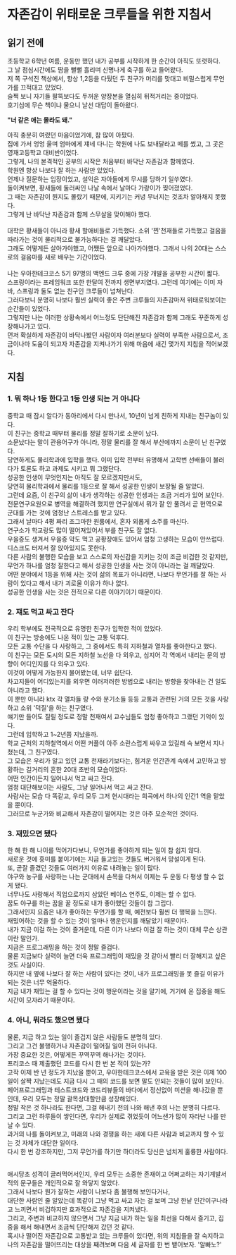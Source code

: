 # 자존감이 위태로운 크루들을 위한 지침서

## 읽기 전에
초등학교 6학년 여름, 운동만 했던 내가 공부를 시작하게 한 순간이 아직도 또렷하다.<br>
그 날 점심시간에도 땀을 뻘뻘 흘리며 신명나게 축구를 하고 들어왔다.<br>
저 쪽 구석진 책상에서, 항상 1,2등을 다퉜던 두 친구가 머리를 맞대고 비밀스럽게 무언가를 끄적대고 있었다. <br>
슬쩍 보니 자기들 팔뚝보다도 두꺼운 양장본을 열심히 뒤적거리는 중이었다.<br>
호기심에 무슨 책이냐 물으니 날선 대답이 돌아왔다.<br>

**"너 같은 애는 몰라도 돼."**

아직 충분히 여렸던 마음이었기에, 참 많이 아팠다. <br>
집에 가서 엉엉 울며 엄마에게 쟤네 다니는 학원에 나도 보내달라고 떼를 썼고, 그 곳은 영재고등학교 대비반이었다.<br>
그렇게, 나의 본격적인 공부의 시작은 처음부터 바닥난 자존감과 함께였다.<br>
학원엔 항상 나보다 잘 하는 사람만 있었다.<br>
언제나 질문하는 입장이었고, 설익은 자아들에게 무시를 당하기 일쑤였다.<br>
돌이켜보면, 황새들에 둘러싸인 나날 속에서 날마다 가랑이가 찢어졌었다.<br>
그 때는 자존감이 뭔지도 몰랐기 때문에, 지키기는 커녕 무너지는 것조차 알아채지 못했다. <br>
그렇게 난 바닥난 자존감과 함께 스무살을 맞이해야 했다.<br>
<br>
대학은 황새들이 아니라 황새 할애비들로 가득했다. 소위 '찐'천재들로 가득했고 걸음을 따라가는 것이 물리적으로 불가능하다는 걸 깨달았다.<br>
그래도 어떻게든 살아가야했고, 어쨌든 앞으로 나아가야했다. 그래서 나의 20대는 스스로의 걸음마를 새로 배우는 기간이었다.<br>
<br>
나는 우아한테크코스 5기 97명의 백엔드 크루 중에 가장 개발을 공부한 시간이 짧다.<br>
스프링이라는 프레임워크 또한 한달여 전까지 생면부지였다. 그런데 여기에는 이미 자바, 스프링과 둘도 없는 친구인 크루들이 넘쳐난다.<br>
그러다보니 분명히 나보다 훨씬 실력이 좋은 주변 크루들의 자존감마저 위태로워보이는 순간들이 있었다. <br>
그렇지만 나는 이러한 상황속에서 어느정도 단단해진 자존감과 함께 그래도 꾸준하게 성장해나가고 있다.<br>
먼저 확실하게 자존감이 바닥나봤던 사람이자 여러분보다 실력이 부족한 사람으로서, 조금이나마 도움이 되고자 자존감을 지켜나가기 위해 마음에 새긴 몇가지 지침을 적어보겠다.<br>

## 지침
### 1. 뭐 하나 1등 한다고 1등 인생 되는 거 아니다
중학교 때 잠시 알다가 동아리에서 다시 만나서, 10년이 넘게 친하게 지내는 친구놈이 있다.<br>
이 친구는 중학교 때부터 물리를 정말 잘하기로 소문이 났다.<br>
소문났다는 말이 관용어구가 아니라, 정말 물리를 잘 해서 부산에까지 소문이 난 친구였다.<br>
당연하게도 물리학과에 입학을 했다. 이미 입학 전부터 유명해서 고학번 선배들이 불러다가 토론도 하고 과제도 시키고 뭐 그랬단다.<br>
성공한 인생이 무엇인지는 아직도 잘 모르겠지만서도,<br>
당연히 물리학과에서 물리를 1등으로 잘 해서 성공한 인생이 보장될 줄 알았다.<br>
그런데 요즘, 이 친구의 삶이 내가 생각하는 성공한 인생과는 조금 거리가 있어 보인다.<br>
전문연구요원으로 병역을 해결하려 했지만 연구실에서 뭐가 잘 안 풀려서 곧 현역으로 군대를 가는 것에 엄청난 스트레스를 받고 있다.<br>
그래서 날마다 4평 짜리 조그마한 원룸에서, 혼자 외롭게 소주를 마신다.<br>
연구소가 학교랑도 많이 떨어져있어서 부를 친구도 잘 없다.<br>
우을증도 생겨서 우을증 약도 먹고 공황장애도 있어서 엄청 고생하는 모습이 안쓰럽다. 디스크도 터져서 잘 앉아있지도 못한다.<br>
다른 사람의 불행한 모습을 보고 스스로의 자신감을 지키는 것이 조금 비겁한 것 같지만, 무언가 하나를 엄청 잘한다고 해서 성공한 인생을 사는 것이 아니라는 걸 깨달았다. <br>
어떤 분야에서 1등을 위해 사는 것이 삶의 목표가 아니라면, 나보다 무언가를 잘 하는 사람이 있다고 해서 내가 괴로울 이유가 하나 없다.<br>
성공한 인생을 사는 것은 전적으로 다른 이야기이기 때문이다.<br>

### 2. 쟤도 먹고 싸고 잔다
우리 학부에도 전국적으로 유명한 친구가 입학한 적이 있었다. <br>
이 친구는 방송에도 나온 적이 있는 교통 덕후다.<br>
모든 교통 수단을 다 사랑하고, 그 중에서도 특히 지하철과 열차를 좋아한다고 했다.<br>
이 친구는 모든 도시의 모든 지하철 노선을 다 외우고, 심지어 각 역에서 내리는 문의 방향이 어디인지를 다 외우고 있다.<br>
이것이 어떻게 가능한지 물어봤는데, 너무 쉽단다. <br>
차고지들이 어디있는지를 외우면 이러저러한 방법으로 내리는 방향을 찾아내는 건 일도 아니라고 했다.<br>
이 뿐만 아니라 ktx 각 열차들 량 수와 분기소들 등등 교통과 관련된 거의 모든 것을 사랑하고 소위 '덕질'을 하는 친구였다.<br>
얘기만 들어도 질릴 정도로 정말 천재여서 교수님들도 엄청 좋아하고 그랬던 기억이 있다.<br>
그런데 입학하고 1~2년쯤 지났을까. <br>
학교 근처의 지하철역에서 어떤 커플이 아주 소란스럽게 싸우고 있길래 슥 보면서 지나쳤는데, 그 친구였다.<br>
그 모습은 우리가 알고 있던 교통 천재라기보다는, 힘겨운 인간관계 속에서 고민하고 방황하는 길거리의 흔한 20대 초반의 모습이었다.<br>
어떤 인간이든지 일어나서 먹고 싸고 잔다.<br>
엄청 대단해보이는 사람도, 그냥 일어나서 먹고 싸고 잔다.<br>
사람사는 모습 다 똑같고, 우리 모두 그저 현시대라는 희곡에서 하나의 인간1 역을 맡았을 뿐이다.<br>
그러므로 누군가와 비교해서 자존감이 떨어지는 것은 아주 모순적인 것이다.

### 3. 재밌으면 됐다
한 해 한 해 나이를 먹어가다보니, 무언가를 좋아하게 되는 일이 참 쉽지 않다.<br>
새로운 것에 흥미를 붙이기에는 지금 들고있는 것들도 버거워서 망설이게 된다. <br>
또, 곧잘 즐겼던 것들도 여러가지 이유로 내려놓는 일이 많다.<br>
야구와 농구를 사랑하는 나는 군대에서 손목을 다쳐서 이제는 두 운동 다 평생 할 수 없게 됐다.<br>
너무나도 사랑해서 직업으로까지 삼았던 베이스 연주도, 이제는 할 수 없다.<br>
꿈도 야구를 하는 꿈을 꿀 정도로 내가 좋아했던 것들이 참 그립다.<br>
그래서인지 요즘은 내가 좋아하는 무언가를 할 때, 예전보다 훨씬 더 행복을 느낀다.<br>
재밌어하는 것을 할 수 있는 것이 얼마나 행운인지를 깨달았기 때문이다.<br>
내가 지금 이걸 하는 것이 즐거운데, 다른 이가 나보다 이걸 잘 하는 것이 대체 무슨 상관이란 말인가.<br>
지금은 프로그래밍을 하는 것이 정말 즐겁다.<br>
물론 지금보다 실력이 늘면 더욱 프로그래밍이 재밌을 것 같아서 빨리 더 잘해지고 싶은 것도 사실이다. <br>
하지만 내 옆에 나보다 잘 하는 사람이 있다는 것이, 내가 프로그래밍을 못 즐길 이유가 되는 것은 너무 억울하다.<br>
지금 내가 재밌는 걸 할 수 있다는 것이 행운이라는 것을 알기에, 거기에 온 집중을 해도 시간이 모자라기 때문이다.

### 4. 아니, 뭐라도 했으면 됐다
물론, 지금 하고 있는 일이 즐겁지 않은 사람들도 분명히 있다.<br>
그리고 그건 불행하거나 자존감이 떨어질 일이 전혀 아니다.<br>
가장 중요한 것은, 어떻게든 꾸역꾸역 해나가는 것이다.<br>
프리코스 때 제출했던 코드를 다시 한 번 본 적이 있는가?<br>
고작 이제 반 년 정도가 지났을 뿐이고, 우아한테크코스에서 교육을 받은 것은 이제 100일이 살짝 지났는데도 지금 다시 그 때의 코드를 보면 말도 안되는 것들이 많이 보인다.<br>
페어프로그래밍과 테스트코드와 코드리뷰들의 바다에서 정신없이 미션을 해나갔을 뿐인데, 우리 모두는 정말 괄목상대할만큼 성장해있다.<br>
정말 작은 것 하나라도 한다면, 그걸 해내기 전의 나와 해낸 후의 나는 분명히 다르다.<br>
그리고 그런 하루들이 쌓인다면, 우리가 실제로 겪었듯이 어느샌가 많이 자라난 나를 만날 수 있다.<br>
과거의 나를 돌이켜보고, 미래의 나와 경쟁을 하는 새에 다른 사람과 비교까지 할 수 있는 것 자체가 대단한 일이다. <br>
다시 한 번 강조하지만, 그저 무언가를 하기만 하더라도 당신은 넘치게 훌륭한 사람이다. <br>
<br>

애시당초 성격이 글러먹어서인지, 우리 모두는 소중한 존재이고 어쩌고하는 자기계발서적의 문구들은 개인적으로 잘 와닿지 않았다.<br>
그래서 나보다 뭔가 잘하는 사람이 나보다 좀 불행해 보인다거나,<br>
대단한 사람인 줄 알았는데 똑같이 그냥 먹고 싸고 자는 걸 보며 그냥 한낱 인간이구나라고 느끼면서 비겁하지만 효과적으로 자존감을 지켜냈다.<br>
그리고, 주변과 비교하지 않으면서 그냥 지금 내가 하는 일을 최선을 다해서 즐기고, 집중을 해서 해내면서 조금씩 단단해져 갔던 것 같다.<br>
혹시나 떨어진 자존감으로 고통받고 있는 크루들이 있다면, 위의 지침들을 잘 숙지하고 나의 자존감을 떨어뜨리는 대상을 째려보며 다음 세 글자를 한 번 뱉어보자. '알빠노?'
